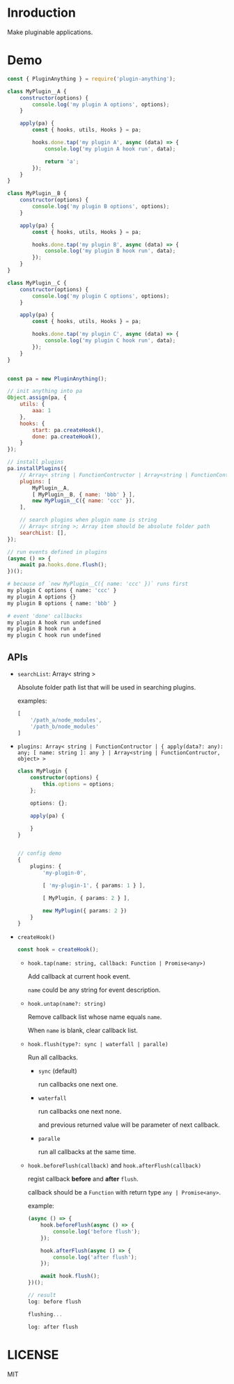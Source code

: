 # Inroduction

Make pluginable applications.

# Demo

```js
const { PluginAnything } = require('plugin-anything');

class MyPlugin__A {
    constructor(options) {
        console.log('my plugin A options', options);
    }

    apply(pa) {
        const { hooks, utils, Hooks } = pa;

        hooks.done.tap('my plugin A', async (data) => {
            console.log('my plugin A hook run', data);

            return 'a';
        });
    }
}

class MyPlugin__B {
    constructor(options) {
        console.log('my plugin B options', options);
    }

    apply(pa) {
        const { hooks, utils, Hooks } = pa;

        hooks.done.tap('my plugin B', async (data) => {
            console.log('my plugin B hook run', data);
        });
    }
}

class MyPlugin__C {
    constructor(options) {
        console.log('my plugin C options', options);
    }

    apply(pa) {
        const { hooks, utils, Hooks } = pa;

        hooks.done.tap('my plugin C', async (data) => {
            console.log('my plugin C hook run', data);
        });
    }
}


const pa = new PluginAnything();

// init anything into pa
Object.assign(pa, {
    utils: {
        aaa: 1
    },
    hooks: {
        start: pa.createHook(),
        done: pa.createHook(),
    }
});

// install plugins
pa.installPlugins({
    // Array< string | FunctionContructor | Array<string | FunctionContructor, object> >
    plugins: [
        MyPlugin__A,
        [ MyPlugin__B, { name: 'bbb' } ],
        new MyPlugin__C({ name: 'ccc' }),
    ],

    // search plugins when plugin name is string
    // Array< string >; Array item should be absolute folder path
    searchList: [],
});

// run events defined in plugins
(async () => {
    await pa.hooks.done.flush();
})();
```

```bash
# because of `new MyPlugin__C({ name: 'ccc' })` runs first
my plugin C options { name: 'ccc' }
my plugin A options {}
my plugin B options { name: 'bbb' }

# event 'done' callbacks
my plugin A hook run undefined
my plugin B hook run a
my plugin C hook run undefined
```

## APIs

+   `searchList`: Array< string >

    Absolute folder path list that will be used in searching plugins.

    examples:

    ```js
    [
        '/path_a/node_modules',
        '/path_b/node_modules'
    ]
    ```

+   `plugins: Array< string | FunctionContructor | { apply(data?: any): any; [ name: string ]: any } | Array<string | FunctionContructor, object> >`

    ```ts
    class MyPlugin {
        constructor(options) {
            this.options = options;
        };

        options: {};

        apply(pa) {

        }
    }


    // config demo
    {
        plugins: {
            'my-plugin-0',

            [ 'my-plugin-1', { params: 1 } ],

            [ MyPlugin, { params: 2 } ],

            new MyPlugin({ params: 2 })
        }
    }
    ```

+   `createHook()`

    ```ts
    const hook = createHook();
    ```

    +   `hook.tap(name: string, callback: Function | Promise<any>)`

        Add callback at current hook event.

        `name` could be any string for event description.

    +   `hook.untap(name?: string)`

        Remove callback list whose name equals `name`.

        When `name` is blank, clear callback list.

    +   `hook.flush(type?: sync | waterfall | paralle)`

        Run all callbacks.

        +   `sync` (default)

            run callbacks one next one.

        +   `waterfall`

            run callbacks one next none.

            and previous returned value will be parameter of next callback.

        +   `paralle`

            run all callbacks at the same time.

    +   `hook.beforeFlush(callback)` and `hook.afterFlush(callback)`

        regist callback **before** and **after** `flush`.

        callback should be a `Function` with return type `any | Promise<any>`.

        example:

        ```js
        (async () => {
            hook.beforeFlush(async () => {
                console.log('before flush');
            });

            hook.afterFlush(async () => {
                console.log('after flush');
            });

            await hook.flush();
        })();

        // result
        log: before flush

        flushing...

        log: after flush
        ```

# LICENSE

MIT